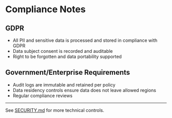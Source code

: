 # Compliance Notes

## GDPR

- All PII and sensitive data is processed and stored in compliance with GDPR
- Data subject consent is recorded and auditable
- Right to be forgotten and data portability supported

## Government/Enterprise Requirements

- Audit logs are immutable and retained per policy
- Data residency controls ensure data does not leave allowed regions
- Regular compliance reviews

---

See [SECURITY.md](SECURITY.md) for more technical controls.